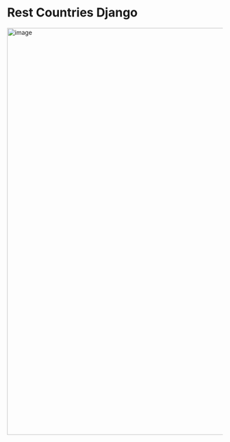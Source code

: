 # Rest Countries Django

<img width="950" alt="image" src="https://github.com/iammromar/restcountries-django/assets/69416566/7b7fca32-62f7-492d-9702-f96744144f52">
